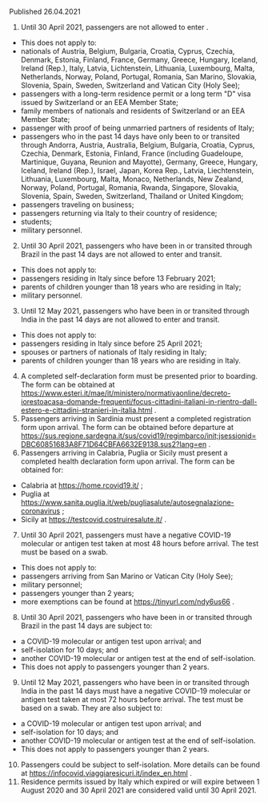 Published 26.04.2021
1. Until 30 April 2021, passengers are not allowed to enter .
- This does not apply to:
- nationals of Austria, Belgium, Bulgaria, Croatia, Cyprus, Czechia, Denmark, Estonia, Finland, France, Germany, Greece, Hungary, Iceland, Ireland (Rep.), Italy, Latvia, Lichtenstein, Lithuania, Luxembourg, Malta, Netherlands, Norway, Poland, Portugal, Romania, San Marino, Slovakia, Slovenia, Spain, Sweden, Switzerland and Vatican City (Holy See);
- passengers with a long-term residence permit or a long term "D" visa issued by Switzerland or an EEA Member State;
- family members of nationals and residents of Switzerland or an EEA Member State;
- passenger with proof of being unmarried partners of residents of Italy;
- passengers who in the past 14 days have only been to or transited through Andorra, Austria, Australia, Belgium, Bulgaria, Croatia, Cyprus, Czechia, Denmark, Estonia, Finland, France (including Guadeloupe, Martinique, Guyana, Reunion and Mayotte), Germany, Greece, Hungary, Iceland, Ireland (Rep.), Israel, Japan, Korea Rep., Latvia, Liechtenstein, Lithuania, Luxembourg, Malta, Monaco, Netherlands, New Zealand, Norway, Poland, Portugal, Romania, Rwanda, Singapore, Slovakia, Slovenia, Spain, Sweden, Switzerland, Thailand or United Kingdom;
- passengers traveling on business;
- passengers returning via Italy to their country of residence;
- students;
- military personnel.
2. Until 30 April 2021, passengers who have been in or transited through Brazil in the past 14 days are not allowed to enter and transit.
- This does not apply to:
- passengers residing in Italy since before 13 February 2021;
- parents of children younger than 18 years who are residing in Italy;
- military personnel.
3. Until 12 May 2021, passengers who have been in or transited through India in the past 14 days are not allowed to enter and transit.
- This does not apply to:
- passengers residing in Italy since before 25 April 2021;
- spouses or partners of nationals of Italy residing in Italy;
- parents of children younger than 18 years who are residing in Italy.
4. A completed self-declaration form must be presented prior to boarding. The form can be obtained at <a href="https://www.esteri.it/mae/it/ministero/normativaonline/decreto-iorestoacasa-domande-frequenti/focus-cittadini-italiani-in-rientro-dall-estero-e-cittadini-stranieri-in-italia.html">https://www.esteri.it/mae/it/ministero/normativaonline/decreto-iorestoacasa-domande-frequenti/focus-cittadini-italiani-in-rientro-dall-estero-e-cittadini-stranieri-in-italia.html</a> .
5. Passengers arriving in Sardinia must present a completed registration form upon arrival. The form can be obtained before departure at <a href="https://sus.regione.sardegna.it/sus/covid19/regimbarco/init;jsessionid=DBC60851683A8F71D64CBFA6632E9138.sus2?lang=en">https://sus.regione.sardegna.it/sus/covid19/regimbarco/init;jsessionid=DBC60851683A8F71D64CBFA6632E9138.sus2?lang=en</a> . 
6. Passengers arriving in Calabria, Puglia or Sicily must present a completed health declaration form upon arrival. The form can be obtained for:
- Calabria at <a href="https://home.rcovid19.it/">https://home.rcovid19.it/</a> ;
- Puglia at <a href="https://www.sanita.puglia.it/web/pugliasalute/autosegnalazione-coronavirus">https://www.sanita.puglia.it/web/pugliasalute/autosegnalazione-coronavirus</a> ;
- Sicily at <a href="https://testcovid.costruiresalute.it/">https://testcovid.costruiresalute.it/</a> .
7. Until 30 April 2021, passengers must have a negative COVID-19 molecular or antigen test taken at most 48 hours before arrival. The test must be based on a swab.
- This does not apply to:
- passengers arriving from San Marino or Vatican City (Holy See);
- military personnel;
- passengers younger than 2 years;
- more exemptions can be found at <a href="https://tinyurl.com/ndy6us66">https://tinyurl.com/ndy6us66</a> .
8. Until 30 April 2021, passengers who have been in or transited through Brazil in the past 14 days are subject to:
- a COVID-19 molecular or antigen test upon arrival; and
- self-isolation for 10 days; and
- another COVID-19 molecular or antigen test at the end of self-isolation.
- This does not apply to passengers younger than 2 years.
9. Until 12 May 2021, passengers who have been in or transited through India in the past 14 days must have a negative COVID-19 molecular or antigen test taken at most 72 hours before arrival. The test must be based on a swab. They are also subject to:
- a COVID-19 molecular or antigen test upon arrival; and
- self-isolation for 10 days; and
- another COVID-19 molecular or antigen test at the end of self-isolation.
- This does not apply to passengers younger than 2 years.
10. Passengers could be subject to self-isolation. More details can be found at <a href="https://infocovid.viaggiaresicuri.it/index_en.html">https://infocovid.viaggiaresicuri.it/index_en.html</a> .
11. Residence permits issued by Italy which expired or will expire between 1 August 2020 and 30 April 2021 are considered valid until 30 April 2021.

